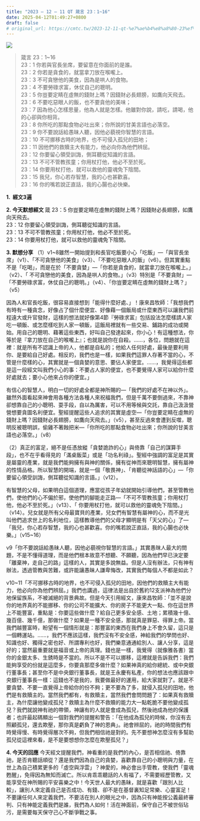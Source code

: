 ```yaml
---
title: "2023 – 12 – 11 QT 箴言 23：1~16"
date: 2025-04-12T01:49:27+0800
draft: false
# original_url: https://cmtc.tw/2023-12-11-qt-%e7%ae%b4%e8%a8%80-23%ef%bc%9a116
---
```


![](/images/qt.jpg)
> 箴言 23：1\~16  
> 23：1 你若與官長坐席，要留意在你面前的是誰。  
> 23：2 你若是貪食的，就當拿刀放在喉嚨上。  
> 23：3 不可貪戀他的美食，因為是哄人的食物。  
> 23：4 不要勞碌求富，休仗自己的聰明。  
> 23：5 你豈要定睛在虛無的錢財上嗎？因錢財必長翅膀，如鷹向天飛去。  
> 23：6 不要吃惡眼人的飯，也不要貪他的美味；  
> 23：7 因為他心怎樣思量，他為人就是怎樣。他雖對你說，請吃，請喝，他的心卻與你相背。  
> 23：8 你所吃的那點食物必吐出來；你所說的甘美言語也必落空。  
> 23：9 你不要說話給愚昧人聽，因他必藐視你智慧的言語。  
> 23：10 不可挪移古時的地界，也不可侵入孤兒的田地；  
> 23：11 因他們的救贖主大有能力，他必向你為他們辨屈。  
> 23：12 你要留心領受訓誨，側耳聽從知識的言語。  
> 23：13 不可不管教孩童；你用杖打他，他必不至於死。  
> 23：14 你要用杖打他，就可以救他的靈魂免下陰間。  
> 23：15 我兒，你心若存智慧，我的心也甚歡喜。  
> 23：16 你的嘴若說正直話，我的心腸也必快樂。

**1.  經文3遍**

**2. 今天默想經文**
箴 23：5 你豈要定睛在虛無的錢財上嗎？因錢財必長翅膀，如鷹向天飛去。  
23：12 你要留心領受訓誨，側耳聽從知識的言語。  
23：13 不可不管教孩童；你用杖打他，他必不至於死。  
23：14 你要用杖打他，就可以救他的靈魂免下陰間。

**3. 默想分享**
（1）v1\~8雖然一開始提到和長官吃飯要小心「吃飯」—「與官長坐席」（v1）、「不可貪戀他的美食」（v3）、「不要吃惡眼人的飯」（v6）。但其實重點不是「吃喝」，而是在於「不要貪婪」—「你若是貪食的，就當拿刀放在喉嚨上。」（v2）、「 不可貪戀他的美食，因為是哄人的食物。」（v3）特別是「不要貪財」—「不要勞碌求富，休仗自己的聰明。」（v4）、「你豈要定睛在虛無的錢財上嗎？」（v5）

因為人和官長吃飯，很容易直接想到「能得什麼好處、」！康來昌牧師：「我想我們有時有一種貪念，好像占了個什麼便宜、好像藉一個飯局或什麼東西可以讓我們前程遠大或升官發財，這樣的想法就好像第4節『勞碌求富』包括設法怎麼樣請人家吃一頓飯、或怎麼樣吃到人家一頓飯，這飯局裡就有一些交易、鋪路的成功或開始。用自己的聰明、藉著這些東西，好叫自己發達起來，你小心！有這種想法，你等於是『拿刀放在自己的喉嚨上』；也就是說你在自殺。……，各位，問題就在這裡：就是所有不認識上帝的人，他都是自私的；他給人任何好處，最後是要利用你、是要給自己好處。相反的，我們也是一樣，如果我們這罪人存著不當的心，不管是什麼樣的心，其實就是一個貪婪的意思、要佔人家便宜。……，我覺得這些都是這一段經文叫我們小心的事：不要占人家的便宜，也不要覺得人家可以給你什麼好處就去；要小心他來占你的便宜。」

有信心的智慧人，明白一切的好處全都是神所賜的—「我們的好處不在神以外」。雖然外面看起來神會用各種方法各種人來祝福我們，但是千萬不要倒過來，不靠神卻想靠自己的小聰明、耍手段，自以為厲害，可以不用等候與交託，靠自己汲汲營營想要貪圖名利便宜。聖經提醒這些人追求的其實是虛空—「你豈要定睛在虛無的錢財上嗎？因錢財必長翅膀，如鷹向天飛去。」（v5），甚至反過來會遭到反噬，聰明反被聰明誤，偷雞不著蝕把米—「你所吃的那點食物必吐出來；你所說的甘美言語也必落空。」（v8）

（2）真正的富足，絕不是任憑放縱「貪婪詭詐的心」與倚靠「自己的謀算手段」，也不在乎看得見的「滿桌飯菜」或是「功名利祿」。聖經中強調的富足是其實是屬靈的產業，就是我們能夠擁有與神的關係，擁有從神而來聰明智慧，擁有屬神的性情品格。所以智慧的開端，就是一個「敬畏神」、「肯聽從神話語的心」—「你要留心領受訓誨，側耳聽從知識的言語。」（v12）。

有智慧的父母，如果明白這個道理，應當從孩子年幼就開始引導他們，甚至管教他們，使他們的心不偏於邪，使他們的腳能走正路—「不可不管教孩童；你用杖打他，他必不至於死。」（v13）、「 你要用杖打他，就可以救他的靈魂免下陰間。」（v14）。兒女就是所有父母最寶貝的產業，兒女們有智慧有屬神的心，而不是光叫他們追求世上的名利地位，這樣教導他們的父母才顯明是有「天父的心」了—「我兒，你心若存智慧，我的心也甚歡喜。你的嘴若說正直話，我的心腸也必快樂。」（v15\~16）

v9「你不要說話給愚昧人聽，因他必藐視你智慧的言語。」其實愚昩人最大的問題，不是不懂得道理，而是他們根本故意不想聽、不願聽，因為他們早已決定要「離棄神，走自己的路」這樣的人，其實是多說無益。但是人沒有辦法，只有神有辦法，透過管教與苦難，或許能讓愚昧人謙卑悔改，其實我們每個人不都是如此？

v10\~11「不可挪移古時的地界，也不可侵入孤兒的田地，因他們的救贖主大有能力，他必向你為他們辨屈。」我們也講過，這律法是出自於舊約12支派神為他們分地保留族系，不被滅絕的背景典故。但是今天引用經文，康來昌牧師：「並不是說你的地界真的不能挪移、你的公司不能擴大、你的房子不能更大一點、你在這世界上不能豐富，重點是：你要這些做什麼？給自己更多安全感、土地；累積幾十億、幾百億、幾千億，那做什麼？如果是一種不安全感，那就真是罪惡、得罪上帝。當我們越豐富時，盼望有一個情形就是：那豐富的東西在我們身上不會久留，這只是一個轉運站。……，我們不應該這樣，我們沒有不安全感，神給我們的學問也好、知識也好、獨得之密也好、所謂專利也好，我們樂意通通給別人、讓人分享，這是好的；當然最重要就是福音或上帝的真理。錢也是一樣，我覺得（就像雅各書）當你的金銀太多、生銹時是不當的。所以不是不可以挪移，這裡就是告訴我們：我們能夠享受的份就是這麼多，你要貪那麼多做什麼？如果神真的給你總統、或中央銀行董事長；甚至你不是中央銀行董事長，就是王永慶有私產，你的想法也應該跟中央銀行董事長一樣：這錢也不是我的，我要做最好的運用，給大家就對了。就是不要貪婪、不要一直覺得上帝給你的份不夠；更不要為了多，就侵入孤兒的田地，他們是有救贖主的。當然我們都有，有救贖主，當然我們會問問題了：如果真有救贖主，為什麼讓他變成孤兒？救贖主為什麼不救贖的能力大一點乾脆不要他變成孤兒？我們就說神有祂的帶領，神讓有的人就是會成為孤兒，然後祂成為他的保護者；也許最起碼顯出一個對我們的提醒和警告：「在他成為孤兒的時候，你沒有去照顧孤兒，還去欺壓，那你真是虧負了神的恩典」。祂會辨屈的，祂的時間我們有時覺得慢、有時覺得層次不夠，但我們相信祂是對的。先不要想神怎麼沒有多幫助孤兒從這裡來看，是不是要想想你怎麼在欺壓孤兒？」

**4. 今天的回應**
今天經文提醒我們，神看重的是我們的內心，是否相信祂、倚靠祂，是否肯聽話順從？還是我們因為自己的貪婪，喜歡靠自己的小聰明與力量，在世上為自己積累更多的「虛空與浮雲」？神愛的，神必會出手管教，使我們「靈魂甦醒」，免得因為無知而滅亡。所以肯乖乖聽話的人有福了，不需要經歷管教，又能享受在神所賜的平安喜樂之中！今天世人最大的愚昧，就是喜歡「跟別人比較」，讓別人來定義自己是否成功、有錢、卻不是在基督裏知足常樂、心靈富足！不要讓任何人來定義我們，不要活在別人的眼光之中，因為只有神能按公義最終審判、只有神能定義我們是誰，我們為人如何！活在神面前，保守自己不被世俗玷污，是需要每天保守己心不斷爭戰之事。
